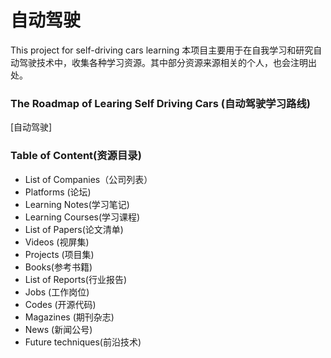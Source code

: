 # 自动驾驶
This project for self-driving cars learning
本项目主要用于在自我学习和研究自动驾驶技术中，收集各种学习资源。其中部分资源来源相关的个人，也会注明出处。

### The Roadmap of Learing Self Driving Cars (自动驾驶学习路线)
[自动驾驶]

### Table of Content(资源目录)

- List of Companies（公司列表）
- Platforms (论坛)
- Learning Notes(学习笔记)
- Learning Courses(学习课程)
- List of Papers(论文清单)
- Videos (视屏集)
- Projects (项目集)
- Books(参考书籍)
- List of Reports(行业报告)
- Jobs (工作岗位)
- Codes (开源代码)
- Magazines (期刊杂志)
- News (新闻公号)
- Future techniques(前沿技术)



